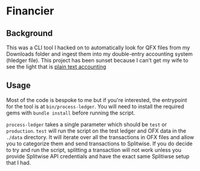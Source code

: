 # Financier

## Background

This was a CLI tool I hacked on to automatically look for QFX files from my Downloads folder and ingest them into my double-entry accounting system (hledger file). This project has been sunset because I can't get my wife to see the light that is [plain text accounting](https://web.archive.org/web/20231127155732/https://plaintextaccounting.org/)

## Usage

Most of the code is bespoke to me but if you're interested, the entrypoint for the tool is at `bin/process-ledger`. You will need to install the required gems with `bundle install` before running the script.

`process-ledger` takes a single parameter which should be `test` or `production`. `test` will run the script on the test ledger and OFX data in the `./data` directory. It will iterate over all the transactions in OFX files and allow you to categorize them and send transactions to Splitwise. If you do decide to try and run the script, splitting a transaction will not work unless you provide Splitwise API credentials and have the exact same Splitiwse setup that I had.
